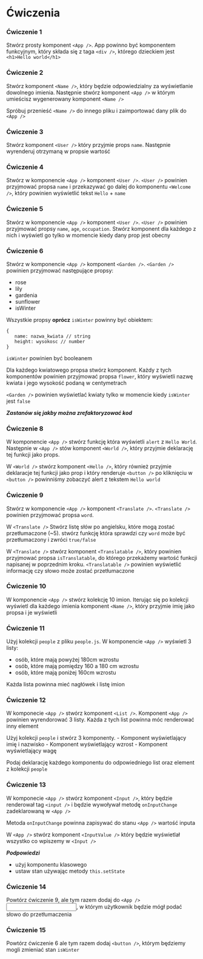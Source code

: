# Ćwiczenia

### Ćwiczenie 1
Stwórz prosty komponent `<App />`. App powinno być komponentem funkcyjnym, który składa się z taga `<div />`, którego dzieckiem jest `<h1>Hello world</h1>`

### Ćwiczenie 2
Stwórz komponent `<Name />`, który będzie odpowiedzialny za wyświetlanie dowolnego imienia. Następnie stwórz komponent `<App />` w którym umieścisz wygenerowany komponent `<Name />`

Spróbuj przenieść `<Name />` do innego pliku i zaimportować dany plik do `<App />`

### Ćwiczenie 3 
Stwórz komponent `<User />` który przyjmie props `name`. Następnie wyrenderuj otrzymaną w propsie wartość

### Ćwiczenie 4 
Stwórz w komponencie `<App />` komponent `<User />`. `<User />` powinien przyjmować propsa `name` i przekazywać go dalej do komponentu `<Welcome />`, który powinien wyświetlić tekst `Hello` + `name`

### Ćwiczenie 5 
Stwórz w komponencie `<App />` komponent `<User />`. `<User />` powinien przyjmować propsy `name`, `age`, `occupation`. Stwórz komponent dla każdego z nich i wyświetl go tylko w momencie kiedy dany prop jest obecny

### Ćwiczenie 6 
Stwórz w komponencie `<App />` komponent `<Garden />`. `<Garden />` powinien przyjmować następujące propsy:
  -  rose
  -  lily
  -  gardenia
  -  sunflower
  -  isWinter

Wszystkie propsy **oprócz** `isWinter` powinny być obiektem:
```
{
   name: nazwa_kwiata // string
   height: wysokosc // number
}
```

`isWinter` powinien być booleanem

Dla każdego kwiatowego propsa stwórz komponent. Każdy z tych komponentów powinien przyjmować propsa `flower`, który wyświetli nazwę kwiata i jego wysokość podaną w centymetrach

`<Garden />` powinien wyświetlać kwiaty tylko w momencie kiedy `isWinter` jest `false`

***Zastanów się jakby można zrefaktoryzować kod***

### Ćwiczenie 8
W komponencie `<App />` stwórz funkcję która wyświetli `alert` z `Hello World`. Następnie w `<App />` stów komponent `<World />`, który przyjmie deklarację tej funkcji jako props. 

W `<World />` stwórz komponent `<Hello />`, który również przyjmie deklaracje tej funkcji jako prop i który renderuje `<button />` po kliknięciu w `<button />` powinniśmy zobaczyć alert z tekstem `Hello world` 

### Ćwiczenie 9
 Stwórz w komponencie `<App />` komponent `<Translate />`. `<Translate />` powinien przyjmować propsa `word`. 
 
 W `<Translate />` Stwórz listę słów po angielsku, które mogą zostać przetłumaczone (~5). stwórz funkcję która sprawdzi czy `word` może być przetłumaczony i zwróci `true/false`

W `<Translate />` stwórz komponent `<Translatable />`, który powinien przyjmować propsa `isTranslatable`, do którego przekażemy wartość funkcji napisanej w poprzednim kroku. `<Translatable />` powinien wyświetlić informację czy słowo może zostać przetłumaczone

### Ćwiczenie 10 
W komponencie `<App />` stwórz kolekcję 10 imion. Iterując się po kolekcji wyświetl dla każdego imienia komponent `<Name />`, który przyjmie imię jako propsa i je wyświetli

### Ćwiczenie 11 
Użyj kolekcji `people` z pliku `people.js`. W komponencie `<App />` wyświetl 3 listy: 
  - osób, które mają powyżej 180cm wzrostu
  - osób, które mają pomiędzy 160 a 180 cm wzrostu
  - osób, które mają poniżej 160cm wzrostu

Każda lista powinna mieć nagłówek i listę imion

### Ćwiczenie 12 
W komponecie `<App />` stwórz komponent `<List />`. Komponent `<App />` powinien wyrendorować 3 listy. Każda z tych list powinna móc renderować inny element

Użyj kolekcji `people` i stwórz 3 komponenty. 
     - Komponent wyświetlający imię i nazwisko 
     - Komponent wyświetlający wzrost
     - Komponent wyświetlający wagę

Podaj deklarację każdego komponentu do odpowiedniego list oraz element z kolekcji `people`

### Ćwiczenie 13
W komponecie `<App />` stwórz komponent `<Input />`, który będzie renderował tag `<input />` i będzie wywoływał metodę `onInputChange` zadeklarowaną w `<App />`

Metoda `onInputChange` powinna zapisywać do stanu `<App />` wartość inputa

W `<App />` stwórz komponent `<InputValue />` który będzie wyświetlał wszystko co wpiszemy w `<Input />`

***Podpowiedzi***
  - użyj komponentu klasowego
  - ustaw stan używając metody `this.setState`

### Ćwiczenie 14 
Powtórz ćwiczenie 9, ale tym razem dodaj do `<App />` <input />,  w którym użytkownik będzie mógł podać słowo do przetłumaczenia

### Ćwiczenie 15

Powtórz ćwiczenie 6 ale tym razem dodaj `<button />`, którym będziemy mogli zmieniać stan `isWinter`

 